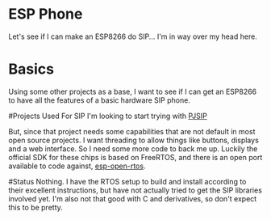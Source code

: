 # ESP Phone 
Let's see if I can make an ESP8266 do SIP... I'm in way over my head here.

# Basics
Using some other projects as a base, I want to see if I can get an ESP8266 to have all the features of a basic hardware SIP phone.

#Projects Used
For SIP I'm looking to start trying with [PJSIP](http://www.pjsip.org/)

But, since that project needs some capabilities that are not default in most open source projects. I want threading to allow things like buttons, displays and a web interface. So I need some more code to back me up. Luckily the official SDK for these chips is based on FreeRTOS, and there is an open port available to code against, [esp-open-rtos](https://github.com/SuperHouse/esp-open-rtos).

#Status
Nothing. I have the RTOS setup to build and install according to their excellent instructions, but have not actually tried to get the SIP libraries involved yet. I'm also not that good with C and derivatives, so don't expect this to be pretty.
